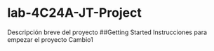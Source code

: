 # lab-4C24A-JT-Project
Descripción breve del proyecto
##Getting Started
Instrucciones para empezar el proyecto
Cambio1
